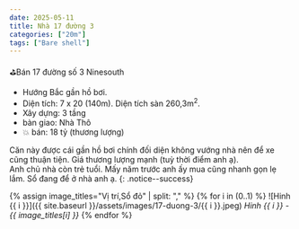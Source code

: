```yaml
---
date: 2025-05-11
title: Nhà 17 đường 3
categories: ["20m"]
tags: ["Bare shell"] 
---
```


⛳️Bán 17 đường số 3 Ninesouth
- Hướng Bắc gần hồ bơi.
- Diện tích: 7 x 20 (140m). Diện tích sàn 260,3m<sup>2</sup>.
- Xây dựng: 3 tầng
- bàn giao: Nhà Thô
- 💥 bán: 18 tỷ (thương lượng)

Căn này được cái gần hồ bơi chính đối diện không vướng nhà nên để xe cũng thuận tiện. Giá thương lượng mạnh (tuỳ thời điểm anh ạ).  
Anh chủ nhà còn trẻ tuổi. Mấy năm trước anh ấy mua cũng nhanh gọn lẹ lắm. Sổ đang để ở nhà anh ạ.
{: .notice--success}

{% assign image_titles="Vị trí,Sổ đỏ" | split: "," %}
{% for i in (0..1) %}
![Hinh {{ i }}]({{ site.baseurl }}/assets/images/17-duong-3/{{ i }}.jpeg)
_Hinh {{ i }} - {{ image_titles[i] }}_
{% endfor %}
